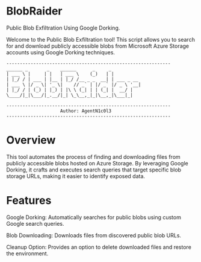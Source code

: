 # BlobRaider
Public Blob Exfiltration Using Google Dorking.

Welcome to the Public Blob Exfiltration tool! This script allows you to search for and download publicly accessible blobs from Microsoft Azure Storage accounts using Google Dorking techniques.

```
-------------------------------------------------------------
______ _       _    ______      _     _           
| ___ \ |     | |   | ___ \    (_)   | |          
| |_/ / | ___ | |__ | |_/ /__ _ _  __| | ___ _ __ 
| ___ \ |/ _ \| '_ \|    // _` | |/ _` |/ _ \ '__|
| |_/ / | (_) | |_) | |\ \ (_| | | (_| |  __/ |   
\____/|_|\___/|_.__/|_| \_\__,_|_|\__,_|\___|_|   
                                                  
-------------------------------------------------------------
                    Author: AgentN1c0l3
-------------------------------------------------------------
```

# Overview
This tool automates the process of finding and downloading files from publicly accessible blobs hosted on Azure Storage. By leveraging Google Dorking, it crafts and executes search queries that target specific blob storage URLs, making it easier to identify exposed data.

# Features
Google Dorking: Automatically searches for public blobs using custom Google search queries.

Blob Downloading: Downloads files from discovered public blob URLs.

Cleanup Option: Provides an option to delete downloaded files and restore the environment.
